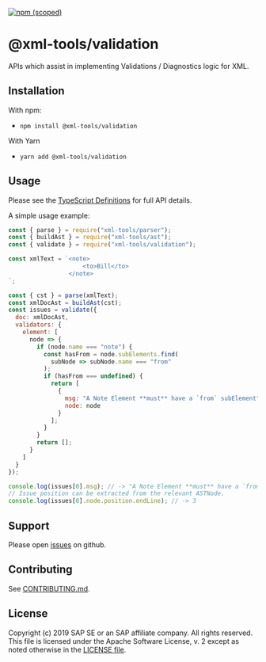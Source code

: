 [![npm (scoped)](https://img.shields.io/npm/v/@xml-tools/validation.svg)](https://www.npmjs.com/package/@xml-tools/validation)

# @xml-tools/validation

APIs which assist in implementing Validations / Diagnostics logic for XML.

## Installation

With npm:

- `npm install @xml-tools/validation`

With Yarn

- `yarn add @xml-tools/validation`

## Usage

Please see the [TypeScript Definitions](./api.d.ts) for full API details.

A simple usage example:

```javascript
const { parse } = require("xml-tools/parser");
const { buildAst } = require("xml-tools/ast");
const { validate } = require("xml-tools/validation");

const xmlText = `<note>
                     <to>Bill</to>
                 </note>
`;

const { cst } = parse(xmlText);
const xmlDocAst = buildAst(cst);
const issues = validate({
  doc: xmlDocAst,
  validators: {
    element: [
      node => {
        if (node.name === "note") {
          const hasFrom = node.subElements.find(
            subNode => subNode.name === "from"
          );
          if (hasFrom === undefined) {
            return [
              {
                msg: "A Note Element **must** have a `from` subElement",
                node: node
              }
            ];
          }
        }
        return [];
      }
    ]
  }
});

console.log(issues[0].msg); // -> "A Note Element **must** have a `from` subElement"
// Issue position can be extracted from the relevant ASTNode.
console.log(issues[0].node.position.endLine); // -> 3
```

## Support

Please open [issues](https://github.com/SAP/xml-tols/issues) on github.

## Contributing

See [CONTRIBUTING.md](./CONTRIBUTING.md).

## License

Copyright (c) 2019 SAP SE or an SAP affiliate company. All rights reserved.
This file is licensed under the Apache Software License, v. 2 except as noted otherwise in the [LICENSE file](../../LICENSE).

[ast]: https://en.wikipedia.org/wiki/Abstract_syntax_tree
